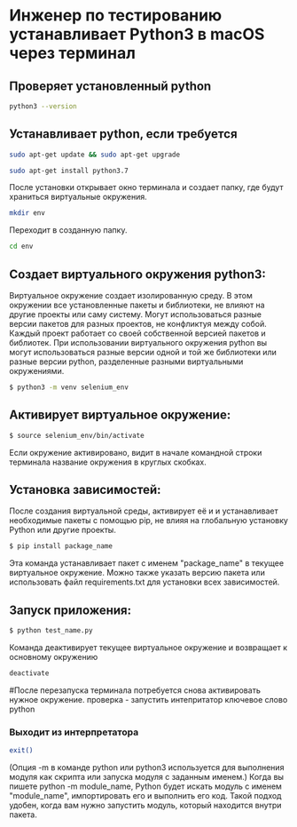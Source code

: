 # Инженер по тестированию устанавливает Python3 в macOS через терминал

## Проверяет установленный python
```sh
python3 --version
```

## Устанавливает python, если требуется

```sh
sudo apt-get update && sudo apt-get upgrade
```

```sh
sudo apt-get install python3.7
```

После установки открывает окно терминала и создает папку, где будут храниться виртуальные окружения.

```sh
mkdir env
```

Переходит в созданную папку.

```sh
cd env
```

## Создает виртуального окружения python3:
Виртуальное окружение создает изолированную среду. 
В этом окружении все установленные пакеты и библиотеки, не влияют на другие проекты или саму систему. 
Могут использоваться разные версии пакетов для разных проектов, не конфликтуя между собой. 
Каждый проект работает со своей собственной версией пакетов и библиотек.
При использовании виртуального окружения python вы могут использоваться разные версии одной и той же библиотеки или разные версии python, разделенные разными виртуальными окружениями.

```sh
$ python3 -m venv selenium_env
```

## Активирует виртуальное окружение:

```sh
$ source selenium_env/bin/activate
```

Если окружение активировано, видит в начале командной строки терминала название окружения в круглых скобках. 

## Установка зависимостей:
После создания виртуальной среды,  активирует её и и устанавливает необходимые пакеты с помощью pip, не влияя на глобальную установку Python или другие проекты.

```sh
$ pip install package_name
```

Эта команда устанавливает пакет с именем "package_name" в текущее виртуальное окружение. 
Можно также указать версию пакета или использовать файл requirements.txt для установки всех зависимостей.

## Запуск приложения:

```sh
$ python test_name.py
```

Команда деактивирует текущее виртуальное окружение и возвращает к основному окружению

```sh
deactivate
```

#После перезапуска терминала потребуется снова активировать нужное окружение.
проверка - запустить интепритатор ключевое слово python

### Выходит из интерпретатора

```sh
exit() 
```

(Опция -m в команде python или python3 используется для выполнения модуля как скрипта или запуска модуля с заданным именем.)
Когда вы пишете python -m module_name, Python будет искать модуль с именем "module_name", импортировать его и выполнить его код. Такой подход удобен, когда вам нужно запустить модуль, который находится внутри пакета.
